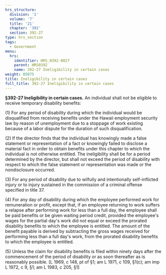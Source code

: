 ```yaml
---
hrs_structure:
  division: '1'
  volume: '7'
  title: '21'
  chapter: '392'
  section: 392-27
type: hrs_section
tags:
  - Government
menu:
  hrs:
    identifier: HRS_0392-0027
    parent: HRS0392
    name: 392-27 Ineligibility in certain cases
weight: 85075
title: Ineligibility in certain cases
full_title: 392-27 Ineligibility in certain cases
---
```

**§392-27 Ineligibility in certain cases.** An individual shall not be eligible to receive temporary disability benefits:

(1) For any period of disability during which the individual would be disqualified from receiving benefits under the Hawaii employment security law by reason of unemployment due to a stoppage of work existing because of a labor dispute for the duration of such disqualification.

(2) If the director finds that the individual has knowingly made a false statement or representation of a fact or knowingly failed to disclose a material fact in order to obtain benefits under this chapter to which the individual is not otherwise entitled. The ineligibility shall be for a period determined by the director, but shall not exceed the period of disability with respect to which the false statement or representation was made or the nondisclosure occurred.

(3) For any period of disability due to wilfully and intentionally self-inflicted injury or to injury sustained in the commission of a criminal offense specified in title 37.

(4) For any day of disability during which the employee performed work for remuneration or profit, except that, if an employee returning to work suffers a relapse after performing work for less than a full day, the employee shall be paid benefits or be given waiting period credit, provided the employee's wages for the partial day's work did not equal or exceed the prorated disability benefits to which the employee is entitled. The amount of the benefit payable is derived by subtracting the gross wages received for performing less than a full day's work, from the prorated disability benefits to which the employee is entitled.

(5) Unless the claim for disability benefits is filed within ninety days after the commencement of the period of disability or as soon thereafter as is reasonably possible. [L 1969, c 148, pt of §1; am L 1971, c 109, §1(c); am imp L 1972, c 9, §1; am L 1983, c 205, §1]